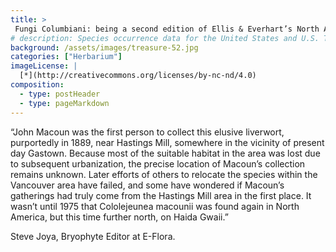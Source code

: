 ```yaml
---
title: >
 Fungi Columbiani: being a second edition of Ellis & Everhart’s North American Fungi; 1894; North America; Collected by Ellis & Everhart
# description: Species occurrence data for the United States and U.S. Territories.
background: /assets/images/treasure-52.jpg
categories: ["Herbarium"]
imageLicense: |
  [*](http://creativecommons.org/licenses/by-nc-nd/4.0)
composition:
  - type: postHeader
  - type: pageMarkdown
---
```


“John Macoun was the first person to collect this elusive liverwort, purportedly in 1889, near Hastings Mill, somewhere in the vicinity of present day Gastown. Because most of the suitable habitat in the area was lost due to subsequent urbanization, the precise location of Macoun’s collection remains unknown. Later efforts of others to relocate the species within the Vancouver area have failed, and some have wondered if Macoun’s gatherings had truly come from the Hastings Mill area in the first place. It wasn’t until 1975 that Cololejeunea macounii was found again in North America, but this time further north, on Haida Gwaii.”

Steve Joya, Bryophyte Editor at E-Flora.
